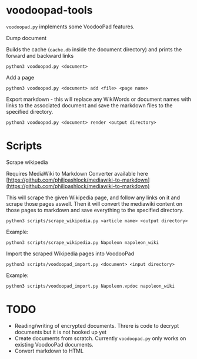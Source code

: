 # voodoopad-tools


`voodoopad.py` implements some VoodooPad features.


Dump document

Builds the cache (`cache.db` inside the document directory) and prints the forward and backward links

`python3 voodoopad.py <document>`


Add a page


`python3 voodoopad.py <document> add <file> <page name>`


Export markdown - this will replace any WikiWords or document names with links to the associated document and save the markdown files to the specified directory.

`python3 voodoopad.py <document> render <output directory>`


# Scripts

Scrape wikipedia

Requires MediaWiki to Markdown Converter available here [https://github.com/philipashlock/mediawiki-to-markdown](https://github.com/philipashlock/mediawiki-to-markdown)

This will scrape the given Wikipedia page, and follow any links on it and scrape those pages aswell. Then it will convert the mediawiki content on those pages to markdown and save everything to the specified directory.

`python3 scripts/scrape_wikipedia.py <article name> <output directory>`

Example:

`python3 scripts/scrape_wikipedia.py Napoleon napoleon_wiki`

Import the scraped Wikipedia pages into VoodooPad

`python3 scripts/voodoopad_import.py <document> <input directory>`

Example:

`python3 scripts/voodoopad_import.py Napoleon.vpdoc napoleon_wiki`


# TODO

-  Reading/writing of encrypted documents. Threre is code to decrypt documents but it is not hooked up yet
-  Create documents from scratch. Currently `voodoopad.py` only works on existing VoodooPad documents.
-  Convert markdown to HTML
